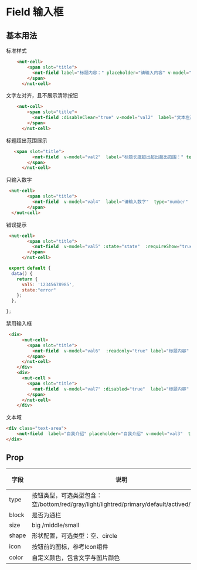 # Field 输入框

## 基本用法

标准样式
```html
    <nut-cell>
        <span slot="title">
          <nut-field label="标题内容：" placeholder="请输入内容" v-model="val" />
        </span>
      </nut-cell>
```

文字左对齐，且不展示清除按钮
```html
    <nut-cell>
        <span slot="title">
          <nut-field :disableClear="true" v-model="val2"  label="文本左对齐：" textAlign="left" placeholder="请输入内容" />
        </span>
      </nut-cell>
```

标题超出范围展示
```html
   <span slot="title">
          <nut-field  v-model="val2"  label="标题长度超出超出超出范围：" textAlign="right" placeholder="请输入内容" />
        </span>
      </nut-cell>
```

只输入数字

```html
 <nut-cell>
        <span slot="title">
          <nut-field  v-model="val4"  label="请输入数字"  type="number"  />
        </span>
  </nut-cell>

```


错误提示

```html
 <nut-cell>
        <span slot="title">
          <nut-field  v-model="val5" :state="state"  :requireShow="true" label="手机号码"   />
        </span>
      </nut-cell>
```
```javascript
 export default {
  data() {
    return {
      val5: '12345678985',
      state:"error"
    };
  },

};
```
禁用输入框

```html
 <div>
      <nut-cell>
        <span slot="title">
          <nut-field  v-model="val6"  :readonly="true" label="标题内容"   />
        </span>
      </nut-cell>
    </div> 
    <div>
      <nut-cell >
        <span slot="title">
          <nut-field  v-model="val7" :disabled="true"  label="标题内容"   />
        </span>
      </nut-cell>
    </div> 
```

文本域

```html
<div class="text-area">
    <nut-field  label="自我介绍" placeholder="自我介绍" v-model="val3"  type="textarea" maxLength="20" rows="4"  />
</div> 
```




## Prop

| 字段  | 说明                                                                                     | 类型    | 默认值 |
| ----- | ---------------------------------------------------------------------------------------- | ------- | ------ |
| type  | 按钮类型，可选类型包含：空/bottom/red/gray/light/lightred/primary/default/actived/dashed | String  | -      |
| block | 是否为通栏                                                                               | Boolean | false  |
| size  | big /middle/small                                                                      | String  | big |
| shape | 形状配置，可选类型：空、circle                                                           | String  | -      |
| icon  | 按钮前的图标，参考Icon组件                                                               | String  | -      |
| color | 自定义颜色，包含文字与图片颜色                                                           | String  | -      |
